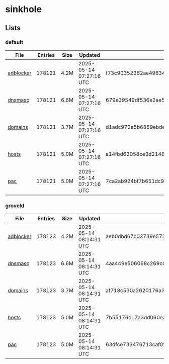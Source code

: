 # sinkhole

## Lists

### default

|File|Entries|Size|Updated|Hash|
|-|-|-|-|-|
|[adblocker](https://raw.githubusercontent.com/groveld/sinkhole/lists/default/adblocker.txt)|178121|4.2M|2025-05-14 07:27:16 UTC|f73c90352262ae4963420c158f9bc7d5fa1f353d4251ba7410d313b3767fdd4f|
|[dnsmasq](https://raw.githubusercontent.com/groveld/sinkhole/lists/default/dnsmasq.txt)|178121|6.6M|2025-05-14 07:27:16 UTC|679e39549df536e2ae51ae22779198623c1c5a6e74851aacf2c5ee3aad7dae0b|
|[domains](https://raw.githubusercontent.com/groveld/sinkhole/lists/default/domains.txt)|178121|3.7M|2025-05-14 07:27:16 UTC|d1adc972e5b6859ebdea2a7a0bf15ec3aeda5a3aca8e4744a3f842eec90dc357|
|[hosts](https://raw.githubusercontent.com/groveld/sinkhole/lists/default/hosts.txt)|178121|5.0M|2025-05-14 07:27:16 UTC|a14fbd62058ce3d2148d56d2e8b72fb795183c22c53321c4e0d33ca0174b71a6|
|[pac](https://raw.githubusercontent.com/groveld/sinkhole/lists/default/pac.txt)|178121|5.0M|2025-05-14 07:27:16 UTC|7ca2ab924bf7b651dc9bb719999480f417acab95e1266416c14b37c98196ace7|

### groveld

|File|Entries|Size|Updated|Hash|
|-|-|-|-|-|
|[adblocker](https://raw.githubusercontent.com/groveld/sinkhole/lists/groveld/adblocker.txt)|178123|4.2M|2025-05-14 08:14:31 UTC|aeb0dbd67c03739e5737929073d43dbdbb05d915580b50a84732bbe2b5102f25|
|[dnsmasq](https://raw.githubusercontent.com/groveld/sinkhole/lists/groveld/dnsmasq.txt)|178123|6.6M|2025-05-14 08:14:31 UTC|4aa449e506068c269c0e1b1b60f6e2667a9104aa5c60766e1c5cdfa4b0ec9de7|
|[domains](https://raw.githubusercontent.com/groveld/sinkhole/lists/groveld/domains.txt)|178123|3.7M|2025-05-14 08:14:31 UTC|af718c530a2620176a3eb7abc0bedf6c96e303abbaf070c809483d61bffc7bb0|
|[hosts](https://raw.githubusercontent.com/groveld/sinkhole/lists/groveld/hosts.txt)|178123|5.0M|2025-05-14 08:14:31 UTC|7b55176c17a3dd060eafa9ae6c61a31bfbdaf2c61979fe79b03ff8504ea4c5db|
|[pac](https://raw.githubusercontent.com/groveld/sinkhole/lists/groveld/pac.txt)|178123|5.0M|2025-05-14 08:14:31 UTC|63dfce733476713caf0fa72cf7bc240fbe3b2519cbc64394398565e96fc73a6f|
